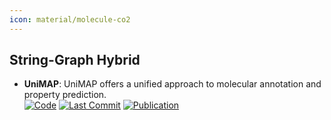 ```yaml
---
icon: material/molecule-co2
---
```



## **String-Graph Hybrid**
- **UniMAP**: UniMAP offers a unified approach to molecular annotation and property prediction.  
		[![Code](https://img.shields.io/github/stars/fengshikun/UniMAP?style=for-the-badge&logo=github)](https://github.com/fengshikun/UniMAP) [![Last Commit](https://img.shields.io/github/last-commit/fengshikun/UniMAP?style=for-the-badge&logo=github)](https://github.com/fengshikun/UniMAP) [![Publication](https://img.shields.io/badge/Publication-Citations:200-blue?style=for-the-badge&logo=bookstack)](https://doi.org/10.1186/1758-2946-4-22) 
